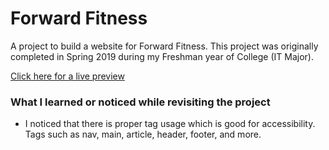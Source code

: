 # Forward Fitness

A project to build a website for Forward Fitness. This project was originally completed in Spring 2019 during my Freshman year of College (IT Major).

[Click here for a live preview](https://vurnex.github.io/forward-fitness/)

### What I learned or noticed while revisiting the project

 - I noticed that there is proper tag usage which is good for accessibility. Tags such as nav, main, article, header, footer, and more.
